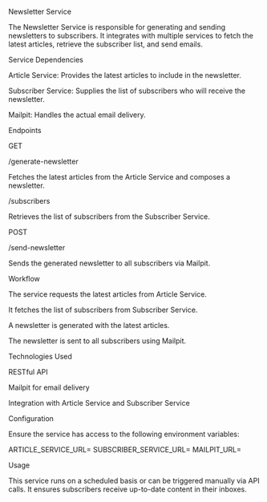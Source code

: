 Newsletter Service

The Newsletter Service is responsible for generating and sending newsletters to subscribers. It integrates with multiple services to fetch the latest articles, retrieve the subscriber list, and send emails.

Service Dependencies

Article Service: Provides the latest articles to include in the newsletter.

Subscriber Service: Supplies the list of subscribers who will receive the newsletter.

Mailpit: Handles the actual email delivery.

Endpoints

GET

/generate-newsletter

Fetches the latest articles from the Article Service and composes a newsletter.

/subscribers

Retrieves the list of subscribers from the Subscriber Service.

POST

/send-newsletter

Sends the generated newsletter to all subscribers via Mailpit.

Workflow

The service requests the latest articles from Article Service.

It fetches the list of subscribers from Subscriber Service.

A newsletter is generated with the latest articles.

The newsletter is sent to all subscribers using Mailpit.

Technologies Used

RESTful API

Mailpit for email delivery

Integration with Article Service and Subscriber Service

Configuration

Ensure the service has access to the following environment variables:

ARTICLE_SERVICE_URL=<URL to Article Service>
SUBSCRIBER_SERVICE_URL=<URL to Subscriber Service>
MAILPIT_URL=<URL to Mailpit>

Usage

This service runs on a scheduled basis or can be triggered manually via API calls. It ensures subscribers receive up-to-date content in their inboxes.

